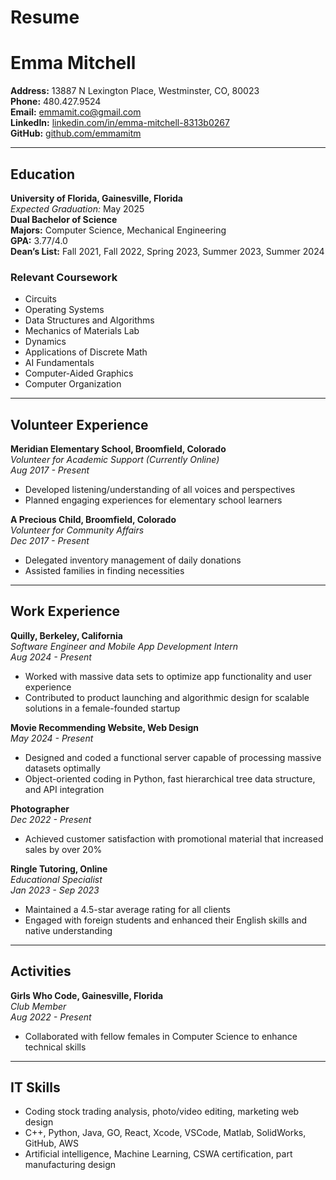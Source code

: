 # Resume
# Emma Mitchell

**Address:** 13887 N Lexington Place, Westminster, CO, 80023  
**Phone:** 480.427.9524  
**Email:** [emmamit.co@gmail.com](mailto:emmamit.co@gmail.com)  
**LinkedIn:** [linkedin.com/in/emma-mitchell-8313b0267](https://www.linkedin.com/in/emma-mitchell-8313b0267)  
**GitHub:** [github.com/emmamitm](https://github.com/emmamitm)

---

## Education

**University of Florida, Gainesville, Florida**  
*Expected Graduation:* May 2025  
**Dual Bachelor of Science**  
**Majors:** Computer Science, Mechanical Engineering  
**GPA:** 3.77/4.0  
**Dean’s List:** Fall 2021, Fall 2022, Spring 2023, Summer 2023, Summer 2024

### Relevant Coursework
- Circuits
- Operating Systems
- Data Structures and Algorithms
- Mechanics of Materials Lab
- Dynamics
- Applications of Discrete Math
- AI Fundamentals
- Computer-Aided Graphics
- Computer Organization

---

## Volunteer Experience

**Meridian Elementary School, Broomfield, Colorado**  
*Volunteer for Academic Support (Currently Online)*  
*Aug 2017 - Present*  
- Developed listening/understanding of all voices and perspectives  
- Planned engaging experiences for elementary school learners  

**A Precious Child, Broomfield, Colorado**  
*Volunteer for Community Affairs*  
*Dec 2017 - Present*  
- Delegated inventory management of daily donations  
- Assisted families in finding necessities  

---

## Work Experience

**Quilly, Berkeley, California**  
*Software Engineer and Mobile App Development Intern*  
*Aug 2024 - Present*  
- Worked with massive data sets to optimize app functionality and user experience  
- Contributed to product launching and algorithmic design for scalable solutions in a female-founded startup
 
**Movie Recommending Website, Web Design**  
*May 2024 - Present*  
- Designed and coded a functional server capable of processing massive datasets optimally  
- Object-oriented coding in Python, fast hierarchical tree data structure, and API integration  

**Photographer**  
*Dec 2022 - Present*  
- Achieved customer satisfaction with promotional material that increased sales by over 20%  

**Ringle Tutoring, Online**  
*Educational Specialist*  
*Jan 2023 - Sep 2023*  
- Maintained a 4.5-star average rating for all clients  
- Engaged with foreign students and enhanced their English skills and native understanding  

---

## Activities

**Girls Who Code, Gainesville, Florida**  
*Club Member*  
*Aug 2022 - Present*  
- Collaborated with fellow females in Computer Science to enhance technical skills  

---

## IT Skills

- Coding stock trading analysis, photo/video editing, marketing web design
- C++, Python, Java, GO, React, Xcode, VSCode, Matlab, SolidWorks, GitHub, AWS
- Artificial intelligence, Machine Learning, CSWA certification, part manufacturing design

 
